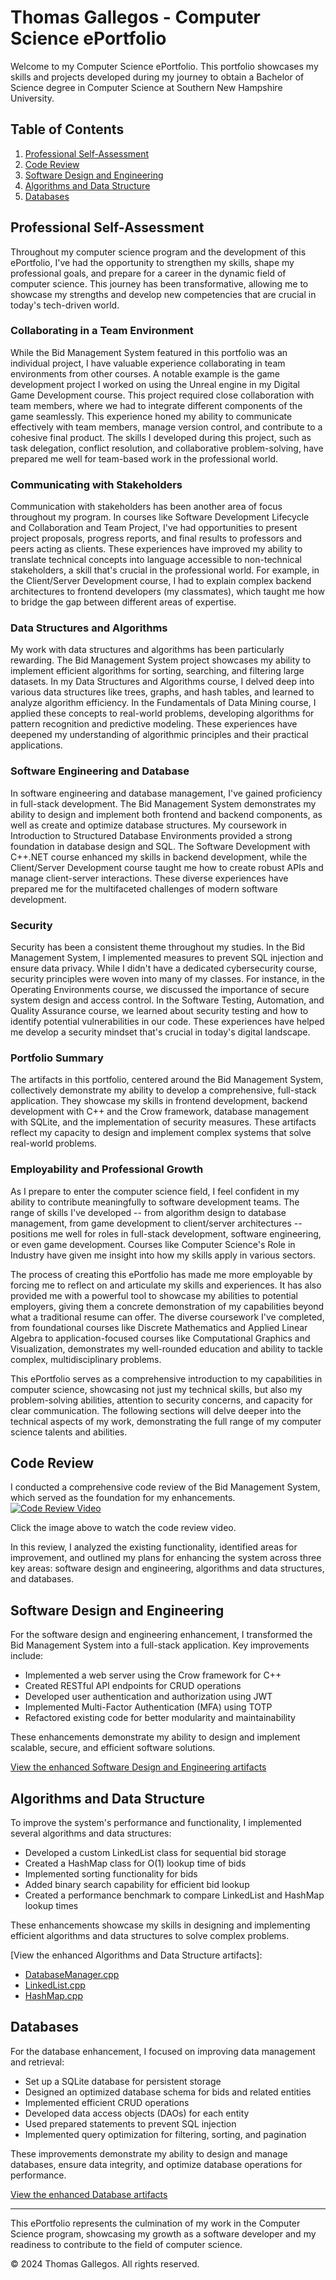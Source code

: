 # Thomas Gallegos - Computer Science ePortfolio

Welcome to my Computer Science ePortfolio. This portfolio showcases my skills and projects developed during my journey to obtain a Bachelor of Science degree in Computer Science at Southern New Hampshire University.

## Table of Contents
1. [Professional Self-Assessment](#professional-self-assessment)
2. [Code Review](#code-review)
3. [Software Design and Engineering](#software-design-and-engineering)
4. [Algorithms and Data Structure](#algorithms-and-data-structure)
5. [Databases](#databases)

## Professional Self-Assessment

Throughout my computer science program and the development of this ePortfolio, I've had the opportunity to strengthen my skills, shape my professional goals, and prepare for a career in the dynamic field of computer science. This journey has been transformative, allowing me to showcase my strengths and develop new competencies that are crucial in today's tech-driven world.

### Collaborating in a Team Environment

While the Bid Management System featured in this portfolio was an individual project, I have valuable experience collaborating in team environments from other courses. A notable example is the game development project I worked on using the Unreal engine in my Digital Game Development course. This project required close collaboration with team members, where we had to integrate different components of the game seamlessly. This experience honed my ability to communicate effectively with team members, manage version control, and contribute to a cohesive final product. The skills I developed during this project, such as task delegation, conflict resolution, and collaborative problem-solving, have prepared me well for team-based work in the professional world.

### Communicating with Stakeholders

Communication with stakeholders has been another area of focus throughout my program. In courses like Software Development Lifecycle and Collaboration and Team Project, I've had opportunities to present project proposals, progress reports, and final results to professors and peers acting as clients. These experiences have improved my ability to translate technical concepts into language accessible to non-technical stakeholders, a skill that's crucial in the professional world. For example, in the Client/Server Development course, I had to explain complex backend architectures to frontend developers (my classmates), which taught me how to bridge the gap between different areas of expertise.

### Data Structures and Algorithms

My work with data structures and algorithms has been particularly rewarding. The Bid Management System project showcases my ability to implement efficient algorithms for sorting, searching, and filtering large datasets. In my Data Structures and Algorithms course, I delved deep into various data structures like trees, graphs, and hash tables, and learned to analyze algorithm efficiency. In the Fundamentals of Data Mining course, I applied these concepts to real-world problems, developing algorithms for pattern recognition and predictive modeling. These experiences have deepened my understanding of algorithmic principles and their practical applications.

### Software Engineering and Database

In software engineering and database management, I've gained proficiency in full-stack development. The Bid Management System demonstrates my ability to design and implement both frontend and backend components, as well as create and optimize database structures. My coursework in Introduction to Structured Database Environments provided a strong foundation in database design and SQL. The Software Development with C++.NET course enhanced my skills in backend development, while the Client/Server Development course taught me how to create robust APIs and manage client-server interactions. These diverse experiences have prepared me for the multifaceted challenges of modern software development.

### Security

Security has been a consistent theme throughout my studies. In the Bid Management System, I implemented measures to prevent SQL injection and ensure data privacy. While I didn't have a dedicated cybersecurity course, security principles were woven into many of my classes. For instance, in the Operating Environments course, we discussed the importance of secure system design and access control. In the Software Testing, Automation, and Quality Assurance course, we learned about security testing and how to identify potential vulnerabilities in our code. These experiences have helped me develop a security mindset that's crucial in today's digital landscape.

### Portfolio Summary

The artifacts in this portfolio, centered around the Bid Management System, collectively demonstrate my ability to develop a comprehensive, full-stack application. They showcase my skills in frontend development, backend development with C++ and the Crow framework, database management with SQLite, and the implementation of security measures. These artifacts reflect my capacity to design and implement complex systems that solve real-world problems.

### Employability and Professional Growth

As I prepare to enter the computer science field, I feel confident in my ability to contribute meaningfully to software development teams. The range of skills I've developed -- from algorithm design to database management, from game development to client/server architectures -- positions me well for roles in full-stack development, software engineering, or even game development. Courses like Computer Science's Role in Industry have given me insight into how my skills apply in various sectors.

The process of creating this ePortfolio has made me more employable by forcing me to reflect on and articulate my skills and experiences. It has also provided me with a powerful tool to showcase my abilities to potential employers, giving them a concrete demonstration of my capabilities beyond what a traditional resume can offer. The diverse coursework I've completed, from foundational courses like Discrete Mathematics and Applied Linear Algebra to application-focused courses like Computational Graphics and Visualization, demonstrates my well-rounded education and ability to tackle complex, multidisciplinary problems.

This ePortfolio serves as a comprehensive introduction to my capabilities in computer science, showcasing not just my technical skills, but also my problem-solving abilities, attention to security concerns, and capacity for clear communication. The following sections will delve deeper into the technical aspects of my work, demonstrating the full range of my computer science talents and abilities.


## Code Review

I conducted a comprehensive code review of the Bid Management System, which served as the foundation for my enhancements. [![Code Review Video](https://img.youtube.com/vi/YOUR_VIDEO_ID/0.jpg)](https://drive.google.com/file/d/13Yu85qVz12oFvXc77Bc1MNtv5NYC_WRN/preview)

Click the image above to watch the code review video.

In this review, I analyzed the existing functionality, identified areas for improvement, and outlined my plans for enhancing the system across three key areas: software design and engineering, algorithms and data structures, and databases.

## Software Design and Engineering

For the software design and engineering enhancement, I transformed the Bid Management System into a full-stack application. Key improvements include:

- Implemented a web server using the Crow framework for C++
- Created RESTful API endpoints for CRUD operations
- Developed user authentication and authorization using JWT
- Implemented Multi-Factor Authentication (MFA) using TOTP
- Refactored existing code for better modularity and maintainability

These enhancements demonstrate my ability to design and implement scalable, secure, and efficient software solutions.

[View the enhanced Software Design and Engineering artifacts](artifacts/enhanced/BidManagementServer.cpp)

## Algorithms and Data Structure

To improve the system's performance and functionality, I implemented several algorithms and data structures:

- Developed a custom LinkedList class for sequential bid storage
- Created a HashMap class for O(1) lookup time of bids
- Implemented sorting functionality for bids
- Added binary search capability for efficient bid lookup
- Created a performance benchmark to compare LinkedList and HashMap lookup times

These enhancements showcase my skills in designing and implementing efficient algorithms and data structures to solve complex problems.

[View the enhanced Algorithms and Data Structure artifacts]:
- [DatabaseManager.cpp](artifacts/enhanced/DatabaseManager.cpp)
- [LinkedList.cpp](artifacts/enhanced/LinkedList.cpp)
- [HashMap.cpp](artifacts/enhanced/HashMap.cpp)

## Databases

For the database enhancement, I focused on improving data management and retrieval:

- Set up a SQLite database for persistent storage
- Designed an optimized database schema for bids and related entities
- Implemented efficient CRUD operations
- Developed data access objects (DAOs) for each entity
- Used prepared statements to prevent SQL injection
- Implemented query optimization for filtering, sorting, and pagination

These improvements demonstrate my ability to design and manage databases, ensure data integrity, and optimize database operations for performance.

[View the enhanced Database artifacts](artifacts/enhanced/DatabaseManager.cpp)

---

This ePortfolio represents the culmination of my work in the Computer Science program, showcasing my growth as a software developer and my readiness to contribute to the field of computer science.

© 2024 Thomas Gallegos. All rights reserved.
